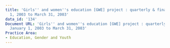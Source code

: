 ```yaml
---
title: 'Girls'' and women''s education [GWE] project : quarterly & final report, January
  1, 2003 to March 31, 2003'
data_id: '134'
Document URL: 'Girls'' and women''s education [GWE] project : quarterly & final report,
  January 1, 2003 to March 31, 2003'
Practice Area:
- Education, Gender and Youth
---
```


